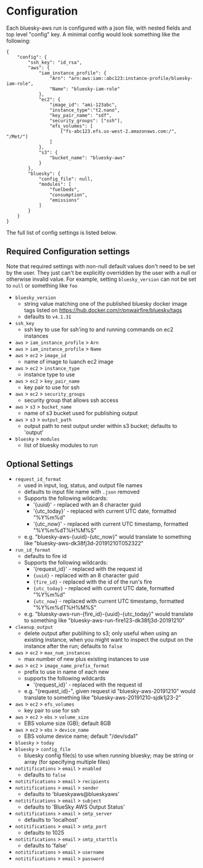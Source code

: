 # Configuration

Each bluesky-aws run is configured with a json file, with nested fields and
top level "config" key. A minimal config would look something like the
following:

```
{
    "config": {
        "ssh_key": "id_rsa",
        "aws": {
            "iam_instance_profile": {
                "Arn": "arn:aws:iam::abc123:instance-profile/bluesky-iam-role",
                "Name": "bluesky-iam-role"
            },
            "ec2": {
                "image_id": "ami-123abc",
                "instance_type":"t2.nano",
                "key_pair_name": "sdf",
                "security_groups": ["ssh"],
                "efs_volumes": [
                    ["fs-abc123.efs.us-west-2.amazonaws.com:/", "/Met/"]
                ]
            },
            "s3": {
                "bucket_name": "bluesky-aws"
            }
        },
        "bluesky": {
            "config_file": null,
            "modules": [
                "fuelbeds",
                "consumption",
                "emissions"
            ]
        }
    }
}
```

The full list of config settings is listed below.

## Required Configuration settings

Note that required settings with non-null default values don't need to be set
by the user.  They just can't be explicitly overridden by the user with a
null or otherwise invalid value.  For example, setting `bluesky_version`
can not be set to `null` or something like `foo`

 - `bluesky_version`
   - string value matching one of the published bluesky docker image tags listed on https://hub.docker.com/r/pnwairfire/bluesky/tags
   - defaults to `v4.1.31`
 - `ssh_key`
   - ssh key to use for ssh'ing to and running commands on ec2 instances
 - `aws` > `iam_instance_profile` > `Arn`
 - `aws` > `iam_instance_profile` > `Name`
 - `aws` > `ec2` > `image_id`
   - name of image to luanch ec2 image
 - `aws` > `ec2` > `instance_type`
   - instance type to use
 - `aws` > `ec2` > `key_pair_name`
   - key pair to use for ssh
 - `aws` > `ec2` > `security_groups`
   - security group that allows ssh access
 - `aws` > `s3` > `bucket_name`
   - name of s3 bucket used for publishing output
 - `aws` > `s3` > `output_path`
   - output path to nest output under within s3 bucket; defaults to 'output'
 - `bluesky` > `modules`
   - list of bluesky modules to run

## Optional Settings
 - `request_id_format`
   - used in input, log, status, and output file names
   - defaults to input file name with `.json` removed
   - Supports the following wildcards:
     - '{uuid}' - replaced with an 8 character guid
     - '{utc_today}' - replaced with current UTC date, formatted "%Y%m%d"
     - '{utc_now}' - replaced with current UTC timestamp, formatted "%Y%m%dT%H%M%S"
   - e.g. "bluesky-aws-{uuid}-{utc_now}" would translate to something like "bluesky-aws-dk38fj3d-20191210T052322"
 - `run_id_format`
   - defaults to fire id
   - Supports the following wildcards:
     - '{request_id}' - replaced with the request id
     - `{uuid}` - replaced with an 8 character guid
     - `{fire_id}` - replaced with the id of the run's fire
     - `{utc_today}` - replaced with current UTC date, formatted "%Y%m%d"
     - `{utc_now}` - replaced with current UTC timestamp, formatted "%Y%m%dT%H%M%S"
   - e.g. "bluesky-aws-run-{fire_id}-{uuid}-{utc_today}" would translate to something like "bluesky-aws-run-fire123-dk38fj3d-20191210"
 - `cleanup_output`
   - delete output after publihing to s3; only useful when using an existing instance, when you might want to inspect the output on the instance after the run; defaults to `false`
 - `aws` > `ec2` > `max_num_instances`
   - max number of new plus existing instances to use
 - `aws` > `ec2` > `image_name_prefix_format`
   - prefix to use in name of each new
   - supports the following wildcards
     - '{request_id}' - replaced with the request id
   - e.g. "{request_id}-", given request id "bluesky-aws-20191210" would translate to something like "bluesky-aws-20191210-sjdk1j23-2"
 - `aws` > `ec2` > `efs_volumes`
   - key pair to use for ssh
 - `aws` > `ec2` > `ebs` > `volume_size`
   - EBS volume size (GB); default 8GB
 - `aws` > `ec2` > `ebs` > `device_name`
   - EBS volume device name; default "/dev/sda1"
 - `bluesky` > `today`
 - `bluesky` > `config_file`
   - bluesky config file(s) to use when running bluesky; may be string or array (for specifying multiple files)
 - `notitifications` > `email` > `enabled`
   - defaults to `false`
 - `notitifications` > `email` > `recipients`
 - `notitifications` > `email` > `sender`
   - defaults to 'blueskyaws@blueskyaws'
 - `notitifications` > `email` > `subject`
   -  defaults to 'BlueSky AWS Output Status'
 - `notitifications` > `email` > `smtp_server`
   -  defaults to 'localhost'
 - `notitifications` > `email` > `smtp_port`
   -  defaults to 1025
 - `notitifications` > `email` > `smtp_starttls`
   -  defaults to 'false'
 - `notitifications` > `email` > `username`
 - `notitifications` > `email` > `password`
